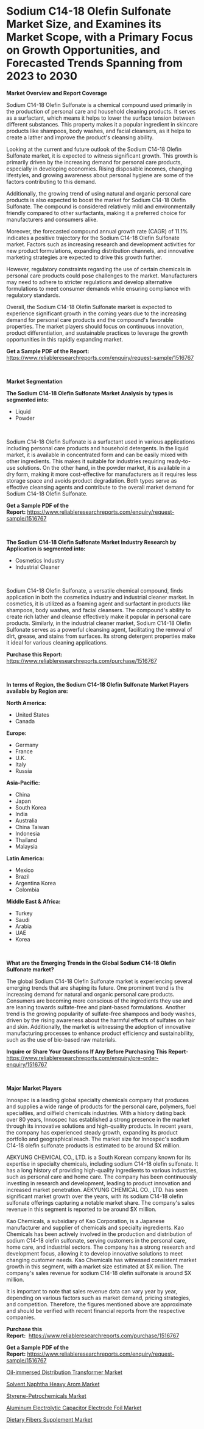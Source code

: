 <p><h1>Sodium C14-18 Olefin Sulfonate Market Size, and Examines its Market Scope, with a Primary Focus on Growth Opportunities, and Forecasted Trends Spanning from 2023 to 2030</h1></p><p><strong>Market Overview and Report Coverage</strong></p>
<p><p>Sodium C14-18 Olefin Sulfonate is a chemical compound used primarily in the production of personal care and household cleaning products. It serves as a surfactant, which means it helps to lower the surface tension between different substances. This property makes it a popular ingredient in skincare products like shampoos, body washes, and facial cleansers, as it helps to create a lather and improve the product's cleansing ability.</p><p>Looking at the current and future outlook of the Sodium C14-18 Olefin Sulfonate market, it is expected to witness significant growth. This growth is primarily driven by the increasing demand for personal care products, especially in developing economies. Rising disposable incomes, changing lifestyles, and growing awareness about personal hygiene are some of the factors contributing to this demand.</p><p>Additionally, the growing trend of using natural and organic personal care products is also expected to boost the market for Sodium C14-18 Olefin Sulfonate. The compound is considered relatively mild and environmentally friendly compared to other surfactants, making it a preferred choice for manufacturers and consumers alike.</p><p>Moreover, the forecasted compound annual growth rate (CAGR) of 11.1% indicates a positive trajectory for the Sodium C14-18 Olefin Sulfonate market. Factors such as increasing research and development activities for new product formulations, expanding distribution channels, and innovative marketing strategies are expected to drive this growth further.</p><p>However, regulatory constraints regarding the use of certain chemicals in personal care products could pose challenges to the market. Manufacturers may need to adhere to stricter regulations and develop alternative formulations to meet consumer demands while ensuring compliance with regulatory standards.</p><p>Overall, the Sodium C14-18 Olefin Sulfonate market is expected to experience significant growth in the coming years due to the increasing demand for personal care products and the compound's favorable properties. The market players should focus on continuous innovation, product differentiation, and sustainable practices to leverage the growth opportunities in this rapidly expanding market.</p></p>
<p><strong>Get a Sample PDF of the Report:</strong> <a href="https://www.reliableresearchreports.com/enquiry/request-sample/1516767">https://www.reliableresearchreports.com/enquiry/request-sample/1516767</a></p>
<p>&nbsp;</p>
<p><strong>Market Segmentation</strong></p>
<p><strong>The Sodium C14-18 Olefin Sulfonate Market Analysis by types is segmented into:</strong></p>
<p><ul><li>Liquid</li><li>Powder</li></ul></p>
<p>&nbsp;</p>
<p><p>Sodium C14-18 Olefin Sulfonate is a surfactant used in various applications including personal care products and household detergents. In the liquid market, it is available in concentrated form and can be easily mixed with other ingredients. This makes it suitable for industries requiring ready-to-use solutions. On the other hand, in the powder market, it is available in a dry form, making it more cost-effective for manufacturers as it requires less storage space and avoids product degradation. Both types serve as effective cleansing agents and contribute to the overall market demand for Sodium C14-18 Olefin Sulfonate.</p></p>
<p><strong>Get a Sample PDF of the Report:</strong>&nbsp;<a href="https://www.reliableresearchreports.com/enquiry/request-sample/1516767">https://www.reliableresearchreports.com/enquiry/request-sample/1516767</a></p>
<p>&nbsp;</p>
<p><strong>The Sodium C14-18 Olefin Sulfonate Market Industry Research by Application is segmented into:</strong></p>
<p><ul><li>Cosmetics Industry</li><li>Industrial Cleaner</li></ul></p>
<p>&nbsp;</p>
<p><p>Sodium C14-18 Olefin Sulfonate, a versatile chemical compound, finds application in both the cosmetics industry and industrial cleaner market. In cosmetics, it is utilized as a foaming agent and surfactant in products like shampoos, body washes, and facial cleansers. The compound's ability to create rich lather and cleanse effectively make it popular in personal care products. Similarly, in the industrial cleaner market, Sodium C14-18 Olefin Sulfonate serves as a powerful cleansing agent, facilitating the removal of dirt, grease, and stains from surfaces. Its strong detergent properties make it ideal for various cleaning applications.</p></p>
<p><strong>Purchase this Report:</strong>&nbsp; <a href="https://www.reliableresearchreports.com/purchase/1516767">https://www.reliableresearchreports.com/purchase/1516767</a></p>
<p>&nbsp;</p>
<p><strong>In terms of Region, the Sodium C14-18 Olefin Sulfonate Market Players available by Region are:</strong></p>
<p>
    <p> <strong> North America: </strong>
        <ul>
            <li>United States</li>
            <li>Canada</li>
        </ul>
        </p> 
    <p> <strong> Europe: </strong>
        <ul>
            <li>Germany</li>
            <li>France</li>
            <li>U.K.</li>
            <li>Italy</li>
            <li>Russia</li>
        </ul>
        </p> 
    <p> <strong> Asia-Pacific: </strong>
        <ul>
            <li>China</li>
            <li>Japan</li>
            <li>South Korea</li>
            <li>India</li>
            <li>Australia</li>
            <li>China Taiwan</li>
            <li>Indonesia</li>
            <li>Thailand</li>
            <li>Malaysia</li>
        </ul>
        </p> 
    <p> <strong> Latin America: </strong>
        <ul>
            <li>Mexico</li>
            <li>Brazil</li>
            <li>Argentina Korea</li>
            <li>Colombia</li>
        </ul>
        </p> 
    <p> <strong> Middle East & Africa: </strong>
        <ul>
            <li>Turkey</li>
            <li>Saudi</li>
            <li>Arabia</li>
            <li>UAE</li>
            <li>Korea</li>
        </ul>
    </p>
    </p>
<p>&nbsp;</p>
<p><strong>What are the Emerging Trends in the Global Sodium C14-18 Olefin Sulfonate market?</strong></p>
<p><p>The global Sodium C14-18 Olefin Sulfonate market is experiencing several emerging trends that are shaping its future. One prominent trend is the increasing demand for natural and organic personal care products. Consumers are becoming more conscious of the ingredients they use and are leaning towards sulfate-free and plant-based formulations. Another trend is the growing popularity of sulfate-free shampoos and body washes, driven by the rising awareness about the harmful effects of sulfates on hair and skin. Additionally, the market is witnessing the adoption of innovative manufacturing processes to enhance product efficiency and sustainability, such as the use of bio-based raw materials.</p></p>
<p><strong>Inquire or Share Your Questions If Any Before Purchasing This Report</strong>- <a href="https://www.reliableresearchreports.com/enquiry/pre-order-enquiry/1516767">https://www.reliableresearchreports.com/enquiry/pre-order-enquiry/1516767</a></p>
<p>&nbsp;</p>
<p><strong>Major Market Players</strong></p>
<p><p>Innospec is a leading global specialty chemicals company that produces and supplies a wide range of products for the personal care, polymers, fuel specialties, and oilfield chemicals industries. With a history dating back over 80 years, Innospec has established a strong presence in the market through its innovative solutions and high-quality products. In recent years, the company has experienced steady growth, expanding its product portfolio and geographical reach. The market size for Innospec's sodium C14-18 olefin sulfonate products is estimated to be around $X million.</p><p>AEKYUNG CHEMICAL CO., LTD. is a South Korean company known for its expertise in specialty chemicals, including sodium C14-18 olefin sulfonate. It has a long history of providing high-quality ingredients to various industries, such as personal care and home care. The company has been continuously investing in research and development, leading to product innovation and increased market penetration. AEKYUNG CHEMICAL CO., LTD. has seen significant market growth over the years, with its sodium C14-18 olefin sulfonate offerings capturing a notable market share. The company's sales revenue in this segment is reported to be around $X million.</p><p>Kao Chemicals, a subsidiary of Kao Corporation, is a Japanese manufacturer and supplier of chemicals and specialty ingredients. Kao Chemicals has been actively involved in the production and distribution of sodium C14-18 olefin sulfonate, serving customers in the personal care, home care, and industrial sectors. The company has a strong research and development focus, allowing it to develop innovative solutions to meet changing customer needs. Kao Chemicals has witnessed consistent market growth in this segment, with a market size estimated at $X million. The company's sales revenue for sodium C14-18 olefin sulfonate is around $X million.</p><p>It is important to note that sales revenue data can vary year by year, depending on various factors such as market demand, pricing strategies, and competition. Therefore, the figures mentioned above are approximate and should be verified with recent financial reports from the respective companies.</p></p>
<p><strong>Purchase this Report:</strong>&nbsp;&nbsp;<a href="https://www.reliableresearchreports.com/purchase/1516767">https://www.reliableresearchreports.com/purchase/1516767</a></p>
<p></p>
<p><strong>Get a Sample PDF of the Report:</strong>&nbsp;<a href="https://www.reliableresearchreports.com/enquiry/request-sample/1516767">https://www.reliableresearchreports.com/enquiry/request-sample/1516767</a></p>
<p><p><a href="https://github.com/dziulagalemab/Market-Research-Report-List-1/blob/main/oil-immersed-distribution-transformer-market.md">Oil-immersed Distribution Transformer Market</a></p><p><a href="https://medium.com/@joannebell6556/solvent-naphtha-heavy-arom-market-competitive-analysis-market-trends-and-forecast-to-2030-1c95fa41235d">Solvent Naphtha Heavy Arom Market</a></p><p><a href="https://medium.com/@markuspagac2023/styrene-petrochemicals-market-size-cagr-trends-2024-2030-8aa7acc11223">Styrene-Petrochemicals Market</a></p><p><a href="https://medium.com/@jasonmartin866/analyzing-aluminum-electrolytic-capacitor-electrode-foil-market-global-industry-perspective-and-940f8523cc2f">Aluminum Electrolytic Capacitor Electrode Foil Market</a></p><p><a href="https://github.com/abbypearson7765/Market-Research-Report-List-1/blob/main/dietary-fibers-supplement-market.md">Dietary Fibers Supplement Market</a></p></p>